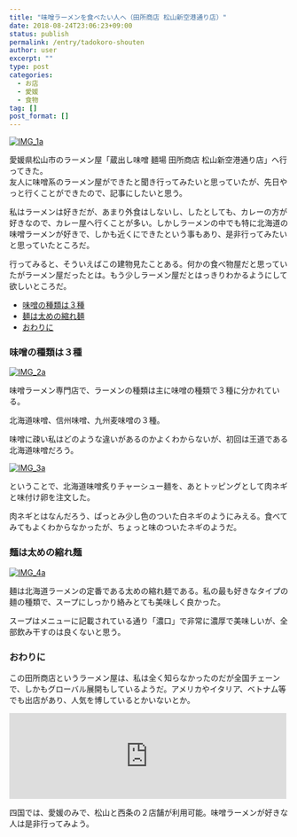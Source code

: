 ```yaml
---
title: "味噌ラーメンを食べたい人へ（田所商店 松山新空港通り店）"
date: 2018-08-24T23:06:23+09:00
status: publish
permalink: /entry/tadokoro-shouten
author: user
excerpt: ""
type: post
categories:
  - お店
  - 愛媛
  - 食物
tag: []
post_format: []
---
```


[![IMG_1a](https://farm2.staticflickr.com/1866/29252100727_7c50c249ca.jpg)](https://www.flickr.com/photos/158508896@N03/29252100727/ "IMG_1a by psypanica, on Flickr")<script async="" charset="utf-8" src="https://embedr.flickr.com/assets/client-code.js"></script>

愛媛県松山市のラーメン屋「蔵出し味噌 麺場 田所商店 松山新空港通り店」へ行ってきた。  
友人に味噌系のラーメン屋ができたと聞き行ってみたいと思っていたが、先日やっと行くことができたので、記事にしたいと思う。

私はラーメンは好きだが、あまり外食はしないし、したとしても、カレーの方が好きなので、カレー屋へ行くことが多い。しかしラーメンの中でも特に北海道の味噌ラーメンが好きで、しかも近くにできたという事もあり、是非行ってみたいと思っていたところだ。

行ってみると、そういえばこの建物見たことある。何かの食べ物屋だと思っていたがラーメン屋だったとは。もう少しラーメン屋だとはっきりわかるようにして欲しいところだ。

- [味噌の種類は３種](#%E5%91%B3%E5%99%8C%E3%81%AE%E7%A8%AE%E9%A1%9E%E3%81%AF%EF%BC%93%E7%A8%AE)
- [麺は太めの縮れ麺](#%E9%BA%BA%E3%81%AF%E5%A4%AA%E3%82%81%E3%81%AE%E7%B8%AE%E3%82%8C%E9%BA%BA)
- [おわりに](#%E3%81%8A%E3%82%8F%E3%82%8A%E3%81%AB)

### 味噌の種類は３種

[![IMG_2a](https://farm2.staticflickr.com/1881/44140491682_cddda31c6e.jpg)](https://www.flickr.com/photos/158508896@N03/44140491682/ "IMG_2a by psypanica, on Flickr")<script async="" charset="utf-8" src="https://embedr.flickr.com/assets/client-code.js"></script>

味噌ラーメン専門店で、ラーメンの種類は主に味噌の種類で３種に分かれている。

北海道味噌、信州味噌、九州麦味噌の３種。

味噌に疎い私はどのような違いがあるのかよくわからないが、初回は王道である北海道味噌だろう。

[![IMG_3a](https://farm2.staticflickr.com/1893/29252101007_5ccd2480d5.jpg)](https://www.flickr.com/photos/158508896@N03/29252101007/ "IMG_3a by psypanica, on Flickr")<script async="" charset="utf-8" src="https://embedr.flickr.com/assets/client-code.js"></script>

ということで、北海道味噌炙りチャーシュー麺を、あとトッピングとして肉ネギと味付け卵を注文した。

肉ネギとはなんだろう、ぱっとみ少し色のついた白ネギのようにみえる。食べてみてもよくわからなかったが、ちょっと味のついたネギのようだ。

### 麺は太めの縮れ麺

[![IMG_4a](https://farm2.staticflickr.com/1844/43283083925_ec244e261d.jpg)](https://www.flickr.com/photos/158508896@N03/43283083925/ "IMG_4a by psypanica, on Flickr")<script async="" charset="utf-8" src="https://embedr.flickr.com/assets/client-code.js"></script>

麺は北海道ラーメンの定番である太めの縮れ麺である。私の最も好きなタイプの麺の種類で、スープにしっかり絡みとても美味しく良かった。

スープはメニューに記載されている通り「濃口」で非常に濃厚で美味しいが、全部飲み干すのは良くないと思う。

### おわりに

この田所商店というラーメン屋は、私は全く知らなかったのだが全国チェーンで、しかもグローバル展開もしているようだ。アメリカやイタリア、ベトナム等でも出店があり、人気を博しているとかいないとか。

<iframe class="embed-card embed-webcard" frameborder="0" scrolling="no" src="https://hatenablog-parts.com/embed?url=https%3A%2F%2Fwww.misoya.net%2Fshop_domestic" style="display: block; width: 100%; height: 155px; max-width: 500px; margin: 10px 0px;" title="国内エリア | トライインターナショナル"></iframe>

四国では、愛媛のみで、松山と西条の２店舗が利用可能。味噌ラーメンが好きな人は是非行ってみよう。
